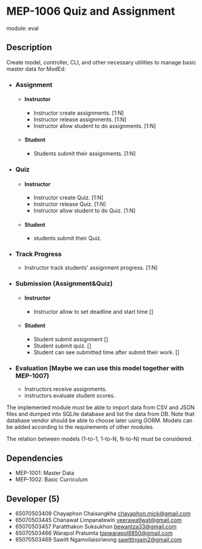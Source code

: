 # MEP-1006 Quiz and Assignment

module: eval

## Description
Create model, controller, CLI, and other necessary utilities to manage basic master data for ModEd:

- ### Assignment
  - #### Instructor
    - Instructor create assignments. [1:N]
    - Instructor release assignments. [1:N]
    - Instructor allow student to do assignments. [1:N]
  - #### Student
    - Students submit their assignments. [1:N]

- ### Quiz
  - #### Instructor
    - Instructor create Quiz. [1:N]
    - Instructor release Quiz. [1:N]
    - Instructor allow student to do Quiz. [1:N]
  - #### Student
    - students submit their Quiz. 

- ### Track Progress
  - Instructor track students' assignment progress. [1:N]

- ### Submission (Assignment&Quiz)
  - #### Instructor
    - Instructor allow to set deadline and start time []
  - #### Student
    - Student submit assignment []
    - Student submit quiz. []
    - Student can see submitted time after submit their work. []

- ### Evaluation (Maybe we can use this model together with MEP-1007)
  - Instructors receive assignments.
  - instructors evaluate student scores.



The implemented module must be able to import data from CSV and JSON files and dumped into SQLite database and list the data from DB. Note that database vendor should be able to choose later using GORM. Models can be added according to the requirements of other modules.

The relation between models (1-to-1, 1-to-N, N-to-N) must be considered.
## Dependencies
- MEP-1001: Master Data
- MEP-1002: Basic Curriculum

## Developer (5)
 - 65070503409 Chayaphon Chaisangkha chayaphon.mick@gmail.com
 - 65070503445 Chanawat Limpanatewin veerawatlwat@gmail.com
 - 65070503457 Paratthakon Suksukhon bewantza33@gmail.com 
 - 65070503466 Warapol Pratumta topwarapol8850@gmail.com
 - 65070503469 Sawitt Ngamvilaisiriwong sawittngam2@gmail.com

